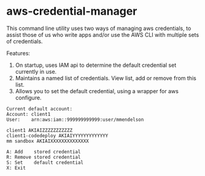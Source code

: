 ﻿# aws-credential-manager

This command line utility uses two ways of managing aws credentials, to assist those of us who write apps and/or use the AWS CLI with multiple sets of credentials. 

Features: 

1. On startup, uses IAM api to determine the default credential set currently in use.
1. Maintains a named list of credentials.  View list, add or remove from this list.
1. Allows you to set the default credential, using a wrapper for aws configure. 

```
Current default account:
Account: client1
User:    arn:aws:iam::999999999999:user/mmendelson

client1 AKIAIZZZZZZZZZZZ
client1-codedeploy AKIAIYYYYYYYYYYYYY
mm sandbox AKIAIXXXXXXXXXXXXXX

A: Add    stored credential
R: Remove stored credential
S: Set    default credential
X: Exit
```
